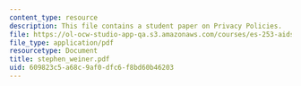```yaml
---
content_type: resource
description: This file contains a student paper on Privacy Policies.
file: https://ol-ocw-studio-app-qa.s3.amazonaws.com/courses/es-253-aids-and-poverty-in-africa-spring-2005/609823c5a68c9af0dfc6f8bd60b46203_stephen_weiner.pdf
file_type: application/pdf
resourcetype: Document
title: stephen_weiner.pdf
uid: 609823c5-a68c-9af0-dfc6-f8bd60b46203
---
```

